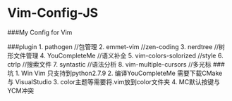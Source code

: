 # Vim-Config-JS
###My Config for Vim

###plugin
	1. pathogen  //包管理
	2. emmet-vim //zen-coding
	3. nerdtree  //树形文件管理
	4. YouCompleteMe //语义补全
	5. vim-colors-solorized //style
 	6. ctrlp //搜索文件
	7. syntastic //语法分析
	8. vim-multiple-cursors //多光标
###坑
	1. Win Vim 只支持到python2.7.9
	2. 编译YouCompleteMe 需要下载CMake 与 VisualStudio
	3. color主题等需要将.vim放到color文件夹
	4. MC默认按键与YCM冲突


